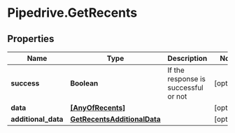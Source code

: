 # Pipedrive.GetRecents

## Properties

Name | Type | Description | Notes
------------ | ------------- | ------------- | -------------
**success** | **Boolean** | If the response is successful or not | [optional] 
**data** | [**[AnyOfRecents]**](AnyOfRecentsActivityRecentsActivityTypeRecentsDealRecentsFileRecentsFilterRecentsNoteRecentsPersonRecentsOrganizationRecentsPipelineRecentsProductRecentsStageRecentsUser.md) |  | [optional] 
**additional_data** | [**GetRecentsAdditionalData**](GetRecentsAdditionalData.md) |  | [optional] 


